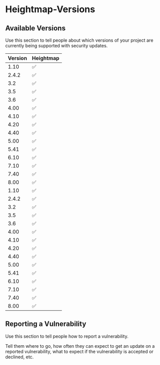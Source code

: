 # Heightmap-Versions

## Available Versions

Use this section to tell people about which versions of your project are
currently being supported with security updates.

| Version   | Heightmap          | 
| -------   | ------------------ | 		      	
| 1.10      | :white_check_mark: | 
| 2.4.2     | :white_check_mark: | 
| 3.2       | :white_check_mark: | 
| 3.5       | :white_check_mark: | 
| 3.6       | :white_check_mark: | 
| 4.00      | :white_check_mark: | 
| 4.10      | :white_check_mark: | 
| 4.20      | :white_check_mark: | 
| 4.40      | :white_check_mark: | 
| 5.00      | :white_check_mark: |  
| 5.41      | :white_check_mark: | 
| 6.10      | :white_check_mark: | 
| 7.10      | :white_check_mark: | 
| 7.40      | :white_check_mark: | 
| 8.00      | :white_check_mark: | 
| 1.10      | :white_check_mark: |
| 2.4.2     | :white_check_mark: | 
| 3.2       | :white_check_mark: | 
| 3.5       | :white_check_mark: | 
| 3.6       | :white_check_mark: | 
| 4.00      | :white_check_mark: | 
| 4.10      | :white_check_mark: | 
| 4.20      | :white_check_mark: | 
| 4.40      | :white_check_mark: | 
| 5.00      | :white_check_mark: | 
| 5.41      | :white_check_mark: | 
| 6.10      | :white_check_mark: | 
| 7.10      | :white_check_mark: | 
| 7.40      | :white_check_mark: | 
| 8.00      | :white_check_mark: | 


## Reporting a Vulnerability

Use this section to tell people how to report a vulnerability.

Tell them where to go, how often they can expect to get an update on a
reported vulnerability, what to expect if the vulnerability is accepted or
declined, etc.
